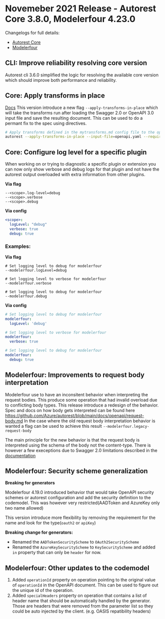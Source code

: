 # Novemeber 2021 Release - Autorest Core 3.8.0, Modelerfour 4.23.0

Changelogs for full details:

- [Autorest Core](https://github.com/Azure/autorest/blob/main/packages/extensions/core/CHANGELOG.md)
- [Modelerfour](https://github.com/Azure/autorest/blob/main/packages/extensions/modelerfour/CHANGELOG.md)

## CLI: Improve reliability resolving core version

Autorest cli 3.6.0 simplified the logic for resolving the available core version which should improve both performance and reliability.

## Core: Apply transforms in place

[Docs](https://github.com/Azure/autorest/blob/main/docs/generate/directives.md#use-directive-to-permanently-update-inputs)
This version introduce a new flag `--apply-transforms-in-place` which will take the transforms run after loading the Swagger 2.0 or OpenAPI 3.0 input file and save the resulting document.
This can be used to do a permant fix to the spec using directives.

```bash
# Apply transforms defined in the mytransforms.md config file to the openapi.yaml file.
autorest --apply-transforms-in-place --input-file=openapi.yaml --require=./mytransforms.yaml
```

## Core: Configure log level for a specific plugin

When working on or trying to diagnostic a specific plugin or extension you can now only show verbose and debug logs for that plugin and not have the autorest output overloaded with extra information from other plugins.

**Via flag**

```
--<scope>.log-level=debug
--<scope>.verbose
--<scope>.debug
```

**Via config**

```yaml
<scope>:
  logLevel: "debug"
  verbose: true
  debug: true
```

### Examples:

**Via flag**

```
# Set logging level to debug for modelerfour
--modelerfour.logLevel=debug

# Set logging level to verbose for modelerfour
--modelerfour.verbose

# Set logging level to debug for modelerfour
--modelerfour.debug
```

**Via config**

```yaml
# Set logging level to debug for modelerfour
modelerfour:
  logLevel: 'debug'

# Set logging level to verbose for modelerfour
modelerfour:
  verbose: true

# Set logging level to debug for modelerfour
modelerfour:
  debug: true
```

## Modelerfour: Improvements to request body interpretation

Modelerfour use to have an inconsitent behavior when interpreting the request bodies. This produce some operation that had invalid overload due to conflicting body types. This release introduce a redesign of the behavior.
Spec and docs on how body gets interpreted can be found here https://github.com/Azure/autorest/blob/main/docs/openapi/request-body.md
In the case where the old request body interpretation behavior is wanted a flag can be used to achieve this result `--modelerfour.legacy-request-body`

The main principle for the new behavior is that the request body is interpreted using the schema of the body not the content-type.
There is however a few execeptions due to Swagger 2.0 limitations described in the [documentation](https://github.com/Azure/autorest/blob/main/docs/openapi/request-body.md)

## Modelerfour: Security scheme generalization

**Breaking for generators**

Modelerfour 4.19.0 introduced behavior that would take OpenAPI security schemes or autorest configuration and add the security definition to the codemodel. This was however very restricted(AADToken and AzureKey only two name allowed)

This version introduce more flexibility by removing the requirement for the name and look for the type(`oauth2` or `apiKey`)

**Breaking change for generators:**

- Renamed the `AADTokenSecurityScheme` to `OAuth2SecurityScheme`
- Renamed the `AzureKeySecurityScheme` to `KeySecurityScheme` and added `in` property that can only be `header` for now.

## Modelerfour: Other updates to the codemodel

1. Added `operationId` property on operation pointing to the original value of `operationId` in the OpenAPI document. This can be used to figure out the unique id of the operation.
2. Added `specialHeaders` property on operation that contains a list of header name that should be automatically handled by the generator. Those are headers that were removed from the parameter list so they could be auto injected by the client. (e.g. OASIS repatibility headers)
